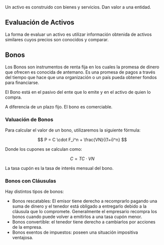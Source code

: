 Un activo es construido con bienes y servicios. Dan valor a una entidad.

## Evaluación de Activos

La forma de evaluar un activo es utilizar información obtenida de activos similares cuyos precios son conocidos y comparar.

## Bonos

Los Bonos son instrumentos de renta fija en los cuales la promesa de dinero que ofrecen es conocida de antemano. Es una promesa de pagos a través del tiempo que hace que una organización o un país pueda obtener fondos para financiarse. 

El Bono está en el pasivo del ente que lo emite y en el activo de quien lo compra.

A diferencia de un plazo fijo. El bono es comerciable.

### Valuación de Bonos

Para calcular el valor de un bono, utilizaremos la siguiente fórmula:

$$
P = C \cdot F_i^n + \frac{VN}{(1+i)^n}
$$

Donde los cupones se calculan como:

$$
C = TC \cdot VN
$$

La tasa cupón es la tasa de interés mensual del bono.

### Bonos con Cláusulas

Hay distintos tipos de bonos:

- Bonos rescatables: El emisor tiene derecho a recomprarlo pagando una suma de dinero y el tenedor está obligado a entregarlo debido a la cláusula que lo compromete. Generalmente el empresario recompra los bonos cuando puede volver a emitirlos a una tasa cupón menor.
- Bonos convertible: el tenedor tiene derecho a cambiarlos por acciones de la empresa. 
- Bonos exentos de impuestos: poseen una situación impositiva ventajosa.

### 